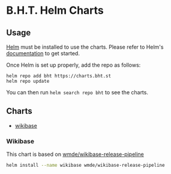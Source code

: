 # B.H.T. Helm Charts

## Usage

[Helm](https://helm.sh) must be installed to use the charts.
Please refer to Helm's [documentation](https://helm.sh/docs/) to get started.

Once Helm is set up properly, add the repo as follows:

```console
helm repo add bht https://charts.bht.st
helm repo update
```

You can then run `helm search repo bht` to see the charts.

## Charts

* [wikibase](https://github.com/BHT-Official/Helm-Charts/tree/master/charts/wikibase)

### Wikibase

This chart is based on [wmde/wikibase-release-pipeline](https://github.com/wmde/wikibase-release-pipeline)

```bash
helm install --name wikibase wmde/wikibase-release-pipeline
```
